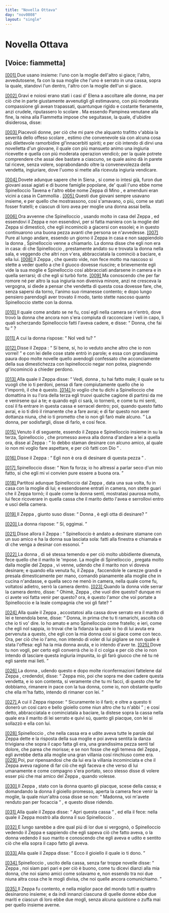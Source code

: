 ```yaml
---
title: "Novella Ottava"
day: "nov0808"
layout: "single"
---
```

<div id="nov0808" type="novella" who="fiammetta">
 <h1>
  Novella Ottava
 </h1>
 <p>
  <h2>
   [Voice: fiammetta]
  </h2>
 </p>
 <argument>
  <p>
   <a href="{{ site.baseurl }}enDecameron/nov0808#p08080001">
    [001]
   </a>
   Due usano insieme: l'uno con la moglie dell'altro si giace; l'altro, avvedutosene, fa con la sua moglie che l'uno &egrave; serrato in una cassa, sopra la quale, standovi l'un dentro, l'altro con la moglie dell'un si giace.
  </p>
 </argument>
 <div3 type="commentary" who="author">
  <p>
   <a href="{{ site.baseurl }}enDecameron/nov0808#p08080002">
    [002]
   </a>
   Gravi e noiosi erano stati i casi d'
   <name persref="elena" type="person">
    Elena
   </name>
   a ascoltare alle donne, ma per ci&ograve; che in parte giustamente avvenutigli gli estimavano, con pi&uacute; moderata compassione gli avean trapassati, quantunque rigido e costante fieramente, anzi crudele, riputassero lo
   <name persref="rinieri" type="person">
    scolare
   </name>
   . Ma essendo
   <name persref="pampinea" type="person">
    Pampinea
   </name>
   venutane alla fine, la
   <name persref="lauretta" type="person">
    reina
   </name>
   alla
   <name persref="fiammetta" type="person">
    Fiammetta
   </name>
   impose che seguitasse, la quale, d'ubidire disiderosa, disse:
  </p>
 </div3>
 <div3 type="commentary" who="fiammetta">
  <p>
   <a href="{{ site.baseurl }}enDecameron/nov0808#p08080003">
    [003]
   </a>
   Piacevoli donne, per ci&ograve; che mi pare che alquanto trafitto v'abbia la severit&agrave; dello offeso
   <name persref="rinieri" type="person">
    scolare
   </name>
   , estimo che convenevole sia con alcuna cosa pi&uacute; dilettevole ramorbidire gl'innacerbiti spiriti; e per ci&ograve; intendo di dirvi una novelletta d'un giovane, il quale con pi&uacute; mansueto animo una ingiuria ricevette e quella con pi&uacute; moderata operazion vendic&ograve;; per la quale potrete comprendere che assai dee bastare a ciascuno, se quale asino d&agrave; in parete tal riceve, senza volere, soprabondando oltre la convenevolezza della vendetta, ingiuriare, dove l'uomo si mette alla ricevuta ingiuria vendicare.
  </p>
 </div3>
 <p>
  <a href="{{ site.baseurl }}enDecameron/nov0808#p08080004">
   [004]
  </a>
  Dovete adunque sapere che in
  <name placeref="siena" type="place">
   Siena
  </name>
  , s&iacute; come io intesi gi&agrave;, furon due giovani assai agiati e di buone famiglie popolane, de' quali l'uno ebbe nome
  <name persref="spinelloccio" type="person">
   Spinelloccio Tavena
  </name>
  e l'altro ebbe nome
  <name persref="zeppa" type="person">
   Zeppa di Mino
  </name>
  , e amenduni eran vicini a casa in
  <name placeref="camollia" type="place">
   Cammollia
  </name>
  .
  <a href="{{ site.baseurl }}enDecameron/nov0808#p08080005">
   [005]
  </a>
  Questi due giovani sempre usavano insieme, e per quello che mostrassono, cos&iacute; s'amavano, o pi&uacute;, come se stati fosser fratelli; e ciascun di loro avea per moglie una donna assai bella.
 </p>
 <p>
  <a href="{{ site.baseurl }}enDecameron/nov0808#p08080006">
   [006]
  </a>
  Ora avvenne che
  <name persref="spinelloccio" type="person">
   Spinelloccio
  </name>
  , usando molto in casa del
  <name persref="zeppa" type="person">
   Zeppa
  </name>
  , ed essendovi il
  <name persref="zeppa" type="person">
   Zeppa
  </name>
  e non essendovi, per s&iacute; fatta maniera con la moglie del
  <name persref="zeppa" type="person">
   Zeppa
  </name>
  si dimestic&ograve;, che egli incominci&ograve; a giacersi con essolei; e in questo continuarono una buona pezza avanti che persona se n'avvedesse.
  <a href="{{ site.baseurl }}enDecameron/nov0808#p08080007">
   [007]
  </a>
  Pure al lungo andare, essendo un giorno il
  <name persref="zeppa" type="person">
   Zeppa
  </name>
  in casa e non sappiendolo la
  <name persref="mogliezeppa-0808" type="person">
   donna
  </name>
  ,
  <name persref="spinelloccio" type="person">
   Spinelloccio
  </name>
  venne a chiamarlo. La donna disse che egli non era in casa: di che
  <name persref="spinelloccio" type="person">
   Spinelloccio
  </name>
  , prestamente andato su e trovata la donna nella sala, e veggendo che altri non v'era, abbracciatala la cominci&ograve; a baciare, e ella lui.
  <a href="{{ site.baseurl }}enDecameron/nov0808#p08080008">
   [008]
  </a>
  Il
  <name persref="zeppa" type="person">
   Zeppa
  </name>
  , che questo vide, non fece motto ma nascoso si stette a veder quello a che il giuoco dovesse riuscire; e brievemente egli vide la sua moglie e
  <name persref="spinelloccio" type="person">
   Spinelloccio
  </name>
  cos&iacute; abbracciati andarsene in camera e in quella serrarsi; di che egli si turb&ograve; forte.
  <a href="{{ site.baseurl }}enDecameron/nov0808#p08080009">
   [009]
  </a>
  Ma conoscendo che per far romore n&eacute; per altro la sua ingiuria non diveniva minore, anzi ne cresceva la vergogna, si diede a pensar che vendetta di questa cosa dovesse fare, che, senza sapersi da torno, l'animo suo rimanesse contento; e dopo lungo pensiero parendogli aver trovato il modo, tanto stette nascoso quanto
  <name persref="spinelloccio" type="person">
   Spinelloccio
  </name>
  stette con la donna.
 </p>
 <p>
  <a href="{{ site.baseurl }}enDecameron/nov0808#p08080010">
   [010]
  </a>
  Il quale come andato se ne fu, cos&iacute; egli nella camera se n'entr&ograve;, dove trov&ograve; la
  <name persref="mogliezeppa-0808" type="person">
   donna
  </name>
  che ancora non s'era compiuta di racconciare i veli in capo, li quali scherzando
  <name persref="spinelloccio" type="person">
   Spinelloccio
  </name>
  fatti l'aveva cadere, e disse:
  <q direct="unspecified">
   Donna, che fai tu
  </q>
  ?
 </p>
 <p>
  <a href="{{ site.baseurl }}enDecameron/nov0808#p08080011">
   [011]
  </a>
  A cui la
  <name persref="mogliezeppa-0808" type="person">
   donna
  </name>
  rispose:
  <q direct="unspecified" who="mogliezeppa-0808">
   Nol vedi tu?
  </q>
 </p>
 <p>
  <a href="{{ site.baseurl }}enDecameron/nov0808#p08080012">
   [012]
  </a>
  Disse il
  <name persref="zeppa" type="person">
   Zeppa
  </name>
  :
  <q direct="unspecified" who="zeppa">
   S&iacute; bene, s&iacute;, ho io veduto anche altro che io non vorrei!
  </q>
  e con lei delle cose state entr&ograve; in parole; e essa con grandissima paura dopo molte novelle quello avendogli confessato che acconciamente della sua dimestichezza con
  <name persref="spinelloccio" type="person">
   Ispinelloccio
  </name>
  negar non potea, piagnendo gl'incominci&ograve; a chieder perdono.
 </p>
 <p>
  <a href="{{ site.baseurl }}enDecameron/nov0808#p08080013">
   [013]
  </a>
  Alla quale il
  <name persref="zeppa" type="person">
   Zeppa
  </name>
  disse:
  <q direct="unspecified" who="zeppa">
   Vedi,
   <name persref="mogliezeppa-0808" type="person">
    donna
   </name>
   , tu hai fatto male; il quale se tu vuogli che io ti perdoni, pensa di fare compiutamente quello che io t'imporr&ograve;, il che &egrave; questo.
   <a href="{{ site.baseurl }}enDecameron/nov0808#p08080014">
    [014]
   </a>
   Io voglio che tu dichi a
   <name persref="spinelloccio" type="person">
    Spinelloccio
   </name>
   che domattina in su l'ora della terza egli truovi qualche cagione di partirsi da me e venirsene qui a te; e quando egli ci sar&agrave;, io torner&ograve;, e come tu mi senti, cos&iacute; il fa entrare in questa cassa e serracel dentro; poi, quando questo fatto avrai, e io ti dir&ograve; il rimanente che a fare avrai; e di far questo non aver dottanza niuna, ch&eacute; io ti prometto che io non gli far&ograve; male alcuno.
  </q>
  La donna, per sodisfargli, disse di farlo, e cos&iacute; fece.
 </p>
 <p>
  <a href="{{ site.baseurl }}enDecameron/nov0808#p08080015">
   [015]
  </a>
  Venuto il d&iacute; seguente, essendo il
  <name persref="zeppa" type="person">
   Zeppa
  </name>
  e
  <name persref="spinelloccio" type="person">
   Spinelloccio
  </name>
  insieme in su la terza,
  <name persref="spinelloccio" type="person">
   Spinelloccio
  </name>
  , che promesso aveva alla
  <name persref="mogliezeppa-0808" type="person">
   donna
  </name>
  d'andare a lei a quella ora, disse al
  <name persref="zeppa" type="person">
   Zeppa
  </name>
  :
  <q direct="unspecified" who="spinelloccio">
   Io debbo staman desinare con alcuno amico, al quale io non mi voglio fare aspettare, e per ci&ograve; fatti con Dio
  </q>
  .
 </p>
 <p>
  <a href="{{ site.baseurl }}enDecameron/nov0808#p08080016">
   [016]
  </a>
  Disse il
  <name persref="zeppa" type="person">
   Zeppa
  </name>
  :
  <q direct="unspecified" who="zeppa">
   Egli non &egrave; ora di desinare di questa pezza
  </q>
  .
 </p>
 <p>
  <a href="{{ site.baseurl }}enDecameron/nov0808#p08080017">
   [017]
  </a>
  <name persref="spinelloccio" type="person">
   Spinelloccio
  </name>
  disse:
  <q direct="unspecified" who="spinelloccio">
   Non fa forza; io ho altress&iacute; a parlar seco d'un mio fatto, s&iacute; che egli mi vi convien pure essere a buona ora.
  </q>
 </p>
 <p>
  <a href="{{ site.baseurl }}enDecameron/nov0808#p08080018">
   [018]
  </a>
  Partitosi adunque
  <name persref="spinelloccio" type="person">
   Spinelloccio
  </name>
  dal
  <name persref="zeppa" type="person">
   Zeppa
  </name>
  , data una sua volta, fu in casa con la moglie di lui; e essendosene entrati in camera, non stette guari che il
  <name persref="zeppa" type="person">
   Zeppa
  </name>
  torn&ograve;; il quale come la
  <name persref="mogliezeppa-0808" type="person">
   donna
  </name>
  sent&iacute;, mostratasi paurosa molto, lui fece ricoverare in quella cassa che il marito detto l'avea e serrollovi entro e usc&iacute; della camera.
 </p>
 <p>
  <a href="{{ site.baseurl }}enDecameron/nov0808#p08080019">
   [019]
  </a>
  Il
  <name persref="zeppa" type="person">
   Zeppa
  </name>
  , giunto suso disse:
  <q direct="unspecified" who="zeppa">
   <name persref="mogliezeppa-0808" type="person">
    Donna
   </name>
   , &egrave; egli otta di desinare?
  </q>
 </p>
 <p>
  <a href="{{ site.baseurl }}enDecameron/nov0808#p08080020">
   [020]
  </a>
  La
  <name persref="mogliezeppa-0808" type="person">
   donna
  </name>
  rispose:
  <q direct="unspecified" who="mogliezeppa-0808">
   S&iacute;, oggimai.
  </q>
 </p>
 <p>
  <a href="{{ site.baseurl }}enDecameron/nov0808#p08080021">
   [021]
  </a>
  Disse allora il
  <name persref="zeppa" type="person">
   Zeppa
  </name>
  :
  <q direct="unspecified" who="zeppa">
   <name persref="spinelloccio" type="person">
    Spinelloccio
   </name>
   &egrave; andato a desinare stamane con un suo amico e ha la donna sua lasciata sola: fatti alla finestra e chiamala e d&iacute; che venga a desinar con essonoi.
  </q>
 </p>
 <p>
  <a href="{{ site.baseurl }}enDecameron/nov0808#p08080022">
   [022]
  </a>
  La
  <name persref="mogliezeppa-0808" type="person">
   donna
  </name>
  , di s&eacute; stessa temendo e per ci&ograve; molto ubbidiente divenuta, fece quello che il marito le 'mpose. La moglie di
  <name persref="spinelloccio" type="person">
   Spinelloccio
  </name>
  , pregata molto dalla moglie del
  <name persref="zeppa" type="person">
   Zeppa
  </name>
  , vi venne, udendo che il marito non vi doveva desinare; e quando ella venuta fu, il
  <name persref="zeppa" type="person">
   Zeppa
  </name>
  , faccendole le carezze grandi e presala dimesticamente per mano, comand&ograve; pianamente alla moglie che in cucina n'andasse, e quella seco ne men&ograve; in camera, nella quale come fu, voltatosi adietro, serr&ograve; la camera dentro.
  <a href="{{ site.baseurl }}enDecameron/nov0808#p08080023">
   [023]
  </a>
  Quando la
  <name persref="mogliespinelloccio-0808" type="person">
   donna
  </name>
  vide serrar la camera dentro, disse:
  <q direct="unspecified" who="mogliespinelloccio-0808">
   Ohim&egrave;,
   <name persref="zeppa" type="person">
    Zeppa
   </name>
   , che vuol dire questo? dunque mi ci avete voi fatta venir per questo? ora, &egrave; questo l'amor che voi portate a
   <name persref="spinelloccio" type="person">
    Spinelloccio
   </name>
   e la leale compagnia che voi gli fate?
  </q>
 </p>
 <p>
  <a href="{{ site.baseurl }}enDecameron/nov0808#p08080024">
   [024]
  </a>
  Alla quale il
  <name persref="zeppa" type="person">
   Zeppa
  </name>
  , accostatosi alla cassa dove serrato era il marito di lei e tenendola bene, disse:
  <q direct="unspecified" who="zeppa">
   Donna, in prima che tu ti ramarichi, ascolta ci&ograve; che io ti vo' dire. Io ho amato e amo
   <name persref="spinelloccio" type="person">
    Spinelloccio
   </name>
   come fratello; e ieri, come che egli nol sappia, io trovai che la fidanza la quale io ho di lui avuta era pervenuta a questo, che egli con la mia donna cos&iacute; si giace come con teco. Ora, per ci&ograve; che io l'amo, non intendo di voler di lui pigliare se non quale &egrave; stata l'offesa: egli ha la mia donna avuta, e io intendo d'aver te.
   <a href="{{ site.baseurl }}enDecameron/nov0808#p08080025">
    [025]
   </a>
   Dove tu non vogli, per certo egli converr&agrave; che io il ci colga e per ci&ograve; che io non intendo di lasciare questa ingiuria impunita, io gli far&ograve; giuoco che n&eacute; tu n&eacute; egli sarete mai lieti.
  </q>
 </p>
 <p>
  <a href="{{ site.baseurl }}enDecameron/nov0808#p08080026">
   [026]
  </a>
  La
  <name persref="mogliespinelloccio-0808" type="person">
   donna
  </name>
  , udendo questo e dopo molte riconfermazioni fattelene dal
  <name persref="zeppa" type="person">
   Zeppa
  </name>
  , credendol, disse:
  <q direct="unspecified" who="mogliespinelloccio-0808">
   <name persref="zeppa" type="person">
    Zeppa
   </name>
   mio, poi che sopra me dee cadere questa vendetta, e io son contenta, s&iacute; veramente che tu mi facci, di questo che far dobbiamo, rimanere in pace con la tua donna, come io, non obstante quello che ella m'ha fatto, intendo di rimaner con lei.
  </q>
 </p>
 <p>
  <a href="{{ site.baseurl }}enDecameron/nov0808#p08080027">
   [027]
  </a>
  A cui il
  <name persref="zeppa" type="person">
   Zeppa
  </name>
  rispose:
  <q direct="unspecified" who="zeppa">
   Sicuramente io il far&ograve;; e oltre a questo ti doner&ograve; un cos&iacute; caro e bello gioiello come niun altro che tu n'abbi
  </q>
  ; e cos&iacute; detto, abbracciatala e cominciatala a baciare, la distese sopra la cassa nella quale era il marito di lei serrato e quivi s&uacute;, quanto gli piacque, con lei si sollazz&ograve; e ella con lui.
 </p>
 <p>
  <a href="{{ site.baseurl }}enDecameron/nov0808#p08080028">
   [028]
  </a>
  <name persref="spinelloccio" type="person">
   Spinelloccio
  </name>
  , che nella cassa era e udite aveva tutte le parole dal
  <name persref="zeppa" type="person">
   Zeppa
  </name>
  dette e la risposta della sua moglie e poi aveva sentita la danza trivigiana che sopra il capo fatta gli era, una grandissima pezza sent&iacute; tal dolore, che parea che morisse; e se non fosse che egli temeva del
  <name persref="zeppa" type="person">
   Zeppa
  </name>
  , egli avrebbe detta alla moglie una gran villania cos&iacute; rinchiuso come era.
  <a href="{{ site.baseurl }}enDecameron/nov0808#p08080029">
   [029]
  </a>
  Poi, pur ripensandosi che da lui era la villania incominciata e che il
  <name persref="zeppa" type="person">
   Zeppa
  </name>
  aveva ragione di far ci&ograve; che egli faceva e che verso di lui umanamente e come compagno s'era portato, seco stesso disse di volere esser pi&uacute; che mai amico del
  <name persref="zeppa" type="person">
   Zeppa
  </name>
  , quando volesse.
 </p>
 <p>
  <a href="{{ site.baseurl }}enDecameron/nov0808#p08080030">
   [030]
  </a>
  Il
  <name persref="zeppa" type="person">
   Zeppa
  </name>
  , stato con la
  <name persref="mogliespinelloccio-0808" type="person">
   donna
  </name>
  quanto gli piacque, scese della cassa; e domandando la donna il gioiello promesso, aperta la camera fece venir la moglie, la quale niun'altra cosa disse se non:
  <q direct="unspecified" who="mogliezeppa-0808">
   Madonna, voi m'avete renduto pan per focaccia
  </q>
  , e questo disse ridendo.
 </p>
 <p>
  <a href="{{ site.baseurl }}enDecameron/nov0808#p08080031">
   [031]
  </a>
  Alla quale il
  <name persref="zeppa" type="person">
   Zeppa
  </name>
  disse:
  <q direct="unspecified" who="zeppa">
   Apri questa cassa
  </q>
  , ed ella il fece: nella quale il
  <name persref="zeppa" type="person">
   Zeppa
  </name>
  mostr&ograve; alla donna il suo
  <name persref="spinelloccio" type="person">
   Spinelloccio
  </name>
  .
 </p>
 <p>
  <a href="{{ site.baseurl }}enDecameron/nov0808#p08080032">
   [032]
  </a>
  E lungo sarebbe a dire qual pi&uacute; di lor due si vergogn&ograve;, o
  <name persref="spinelloccio" type="person">
   Spinelloccio
  </name>
  vedendo il
  <name persref="zeppa" type="person">
   Zeppa
  </name>
  e sappiendo che egli sapeva ci&ograve; che fatto aveva, o la
  <name persref="mogliespinelloccio-0808" type="person">
   donna
  </name>
  vedendo il suo marito e conoscendo che egli aveva e udito e sentito ci&ograve; che ella sopra il capo fatto gli aveva.
 </p>
 <p>
  <a href="{{ site.baseurl }}enDecameron/nov0808#p08080033">
   [033]
  </a>
  Alla quale il
  <name persref="zeppa" type="person">
   Zeppa
  </name>
  disse:
  <q direct="unspecified" who="zeppa">
   Ecco il gioiello il quale io ti dono.
  </q>
 </p>
 <p>
  <a href="{{ site.baseurl }}enDecameron/nov0808#p08080034">
   [034]
  </a>
  <name persref="spinelloccio" type="person">
   Spinelloccio
  </name>
  , uscito della cassa, senza far troppe novelle disse:
  <q direct="unspecified" who="spinelloccio">
   <name persref="zeppa" type="person">
    Zeppa
   </name>
   , noi siam pari pari e per ci&ograve; &egrave; buono, come tu dicevi dianzi alla mia donna, che noi siamo amici come solavamo e, non essendo tra noi due niuna altra cosa che le mogli divisa, che noi quelle ancora comunichiamo.
  </q>
 </p>
 <p>
  <a href="{{ site.baseurl }}enDecameron/nov0808#p08080035">
   [035]
  </a>
  Il
  <name persref="zeppa" type="person">
   Zeppa
  </name>
  fu contento, e nella miglior pace del mondo tutti e quattro desinarono insieme; e da indi innanzi ciascuna di quelle donne ebbe due mariti e ciascun di loro ebbe due mogli, senza alcuna quistione o zuffa mai per quello insieme averne.
 </p>
</div>